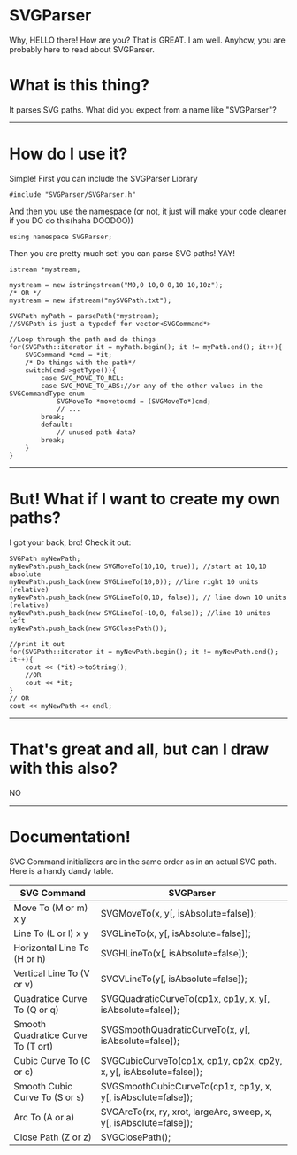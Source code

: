 SVGParser
=========

Why, HELLO there! How are you? That is GREAT. I am well. Anyhow, you are probably here to read about SVGParser. 

What is this thing?
===================

It parses SVG paths. What did you expect from a name like "SVGParser"?

---

How do I use it?
================
Simple! First you can include the SVGParser Library

    #include "SVGParser/SVGParser.h"

And then you use the namespace (or not, it just will make your code cleaner if you DO do this(haha DOODOO))
    
    using namespace SVGParser;

Then you are pretty much set! you can parse SVG paths! YAY! 

    istream *mystream;

    mystream = new istringstream("M0,0 10,0 0,10 10,10z");
    /* OR */
    mystream = new ifstream("mySVGPath.txt");
    
    SVGPath myPath = parsePath(*mystream);
    //SVGPath is just a typedef for vector<SVGCommand*>
    
    //Loop through the path and do things
    for(SVGPath::iterator it = myPath.begin(); it != myPath.end(); it++){
        SVGCommand *cmd = *it;
        /* Do things with the path*/
        switch(cmd->getType()){
            case SVG_MOVE_TO_REL:
            case SVG_MOVE_TO_ABS://or any of the other values in the SVGCommandType enum
                SVGMoveTo *movetocmd = (SVGMoveTo*)cmd;
                // ...
            break;
            default:
                // unused path data?
            break;
        }
    }

---
But! What if I want to create my own paths?
===========================================
I got your back, bro! Check it out:


    SVGPath myNewPath;
    myNewPath.push_back(new SVGMoveTo(10,10, true)); //start at 10,10 absolute
    myNewPath.push_back(new SVGLineTo(10,0)); //line right 10 units (relative)
    myNewPath.push_back(new SVGLineTo(0,10, false)); // line down 10 units (relative)
    myNewPath.push_back(new SVGLineTo(-10,0, false)); //line 10 unites left
    myNewPath.push_back(new SVGClosePath());
    
    //print it out
    for(SVGPath::iterator it = myNewPath.begin(); it != myNewPath.end(); it++){
        cout << (*it)->toString();
        //OR
        cout << *it;
    }
    // OR 
    cout << myNewPath << endl;

---
That's great and all, but can I draw with this also?
====================================================
NO

---

Documentation!
===
SVG Command initializers are in the same  order as in an actual SVG path. Here is a handy dandy table.

| SVG Command | SVGParser |
|---|---|
| Move To (M or m) x y | SVGMoveTo(x, y[, isAbsolute=false]); |
| Line To (L or l) x y| SVGLineTo(x, y[, isAbsolute=false]); |
| Horizontal Line To (H or h) | SVGHLineTo(x[, isAbsolute=false]); |
| Vertical Line To (V or v) | SVGVLineTo(y[, isAbsolute=false]); |
| Quadratice Curve To (Q or q) | SVGQuadraticCurveTo(cp1x, cp1y, x, y[, isAbsolute=false]); |
| Smooth Quadratice Curve To (T ort) | SVGSmoothQuadraticCurveTo(x, y[, isAbsolute=false]); |
| Cubic Curve To (C or c) | SVGCubicCurveTo(cp1x, cp1y, cp2x, cp2y, x, y[, isAbsolute=false]); |
| Smooth Cubic Curve To (S or s) | SVGSmoothCubicCurveTo(cp1x, cp1y, x, y[, isAbsolute=false]); |
| Arc To (A or a) | SVGArcTo(rx, ry, xrot, largeArc, sweep, x, y[, isAbsolute=false]); |
| Close Path (Z or z) | SVGClosePath(); |
